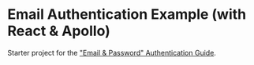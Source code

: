 # Email Authentication Example (with React & Apollo)

Starter project for the ["Email & Password" Authentication Guide](https://www.graph.cool/docs-cu3jah9ech).
